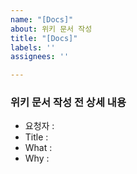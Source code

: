 ```yaml
---
name: "[Docs]"
about: 위키 문서 작성
title: "[Docs]"
labels: ''
assignees: ''

---
```

### 위키 문서 작성 전 상세 내용
- 요청자 :
- Title :
- What :
- Why : 


